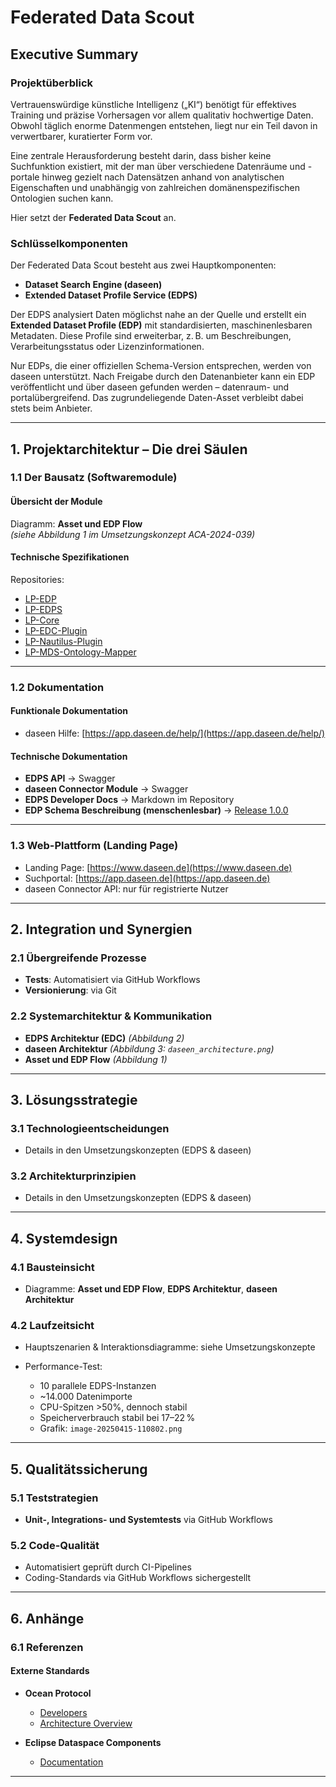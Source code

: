 # Federated Data Scout

## Executive Summary

### Projektüberblick

Vertrauenswürdige künstliche Intelligenz („KI“) benötigt für effektives Training und präzise Vorhersagen vor allem qualitativ hochwertige Daten. Obwohl täglich enorme Datenmengen entstehen, liegt nur ein Teil davon in verwertbarer, kuratierter Form vor. 

Eine zentrale Herausforderung besteht darin, dass bisher keine Suchfunktion existiert, mit der man über verschiedene Datenräume und -portale hinweg gezielt nach Datensätzen anhand von analytischen Eigenschaften und unabhängig von zahlreichen domänenspezifischen Ontologien suchen kann.

Hier setzt der **Federated Data Scout** an.

### Schlüsselkomponenten

Der Federated Data Scout besteht aus zwei Hauptkomponenten:

- **Dataset Search Engine (daseen)**  
- **Extended Dataset Profile Service (EDPS)**

Der EDPS analysiert Daten möglichst nahe an der Quelle und erstellt ein **Extended Dataset Profile (EDP)** mit standardisierten, maschinenlesbaren Metadaten. Diese Profile sind erweiterbar, z. B. um Beschreibungen, Verarbeitungsstatus oder Lizenzinformationen.

Nur EDPs, die einer offiziellen Schema-Version entsprechen, werden von daseen unterstützt. Nach Freigabe durch den Datenanbieter kann ein EDP veröffentlicht und über daseen gefunden werden – datenraum- und portalübergreifend. Das zugrundeliegende Daten-Asset verbleibt dabei stets beim Anbieter.

---

## 1. Projektarchitektur – Die drei Säulen

### 1.1 Der Bausatz (Softwaremodule)

#### Übersicht der Module

Diagramm: **Asset und EDP Flow**  
*(siehe Abbildung 1 im Umsetzungskonzept ACA-2024-039)*

#### Technische Spezifikationen

Repositories:

- [LP-EDP](https://github.com/Mission-KI/LP-EDP)
- [LP-EDPS](https://github.com/Mission-KI/LP-EDPS)
- [LP-Core](https://github.com/Mission-KI/LP-Core)
- [LP-EDC-Plugin](https://github.com/Mission-KI/LP-EDC-Plugin)
- [LP-Nautilus-Plugin](https://github.com/Mission-KI/LP-Nautilus-Plugin)
- [LP-MDS-Ontology-Mapper](https://github.com/Mission-KI/LP-MDS-Ontology-Mapper)

---

### 1.2 Dokumentation

#### Funktionale Dokumentation

- daseen Hilfe: [https://app.daseen.de/help/](https://app.daseen.de/help/)

#### Technische Dokumentation

- **EDPS API** → Swagger
- **daseen Connector Module** → Swagger
- **EDPS Developer Docs** → Markdown im Repository
- **EDP Schema Beschreibung (menschenlesbar)** → [Release 1.0.0](https://github.com/Mission-KI/LP-EDP/releases/tag/1.0.0)

---

### 1.3 Web-Plattform (Landing Page)

- Landing Page: [https://www.daseen.de](https://www.daseen.de)
- Suchportal: [https://app.daseen.de](https://app.daseen.de)
- daseen Connector API: nur für registrierte Nutzer

---

## 2. Integration und Synergien

### 2.1 Übergreifende Prozesse

- **Tests**: Automatisiert via GitHub Workflows
- **Versionierung**: via Git

### 2.2 Systemarchitektur & Kommunikation

- **EDPS Architektur (EDC)** *(Abbildung 2)*
- **daseen Architektur** *(Abbildung 3: `daseen_architecture.png`)*
- **Asset und EDP Flow** *(Abbildung 1)*

---

## 3. Lösungsstrategie

### 3.1 Technologieentscheidungen

- Details in den Umsetzungskonzepten (EDPS & daseen)

### 3.2 Architekturprinzipien

- Details in den Umsetzungskonzepten (EDPS & daseen)

---

## 4. Systemdesign

### 4.1 Bausteinsicht

- Diagramme: **Asset und EDP Flow**, **EDPS Architektur**, **daseen Architektur**

### 4.2 Laufzeitsicht

- Hauptszenarien & Interaktionsdiagramme: siehe Umsetzungskonzepte
- Performance-Test:

    - 10 parallele EDPS-Instanzen
    - ~14.000 Datenimporte
    - CPU-Spitzen >50%, dennoch stabil
    - Speicherverbrauch stabil bei 17–22 %
    - Grafik: `image-20250415-110802.png`

---

## 5. Qualitätssicherung

### 5.1 Teststrategien

- **Unit-, Integrations- und Systemtests** via GitHub Workflows

### 5.2 Code-Qualität

- Automatisiert geprüft durch CI-Pipelines
- Coding-Standards via GitHub Workflows sichergestellt

---

## 6. Anhänge

### 6.1 Referenzen

#### Externe Standards

- **Ocean Protocol**
  - [Developers](https://docs.oceanprotocol.com/)
  - [Architecture Overview](https://docs.oceanprotocol.com/concepts/architecture/)

- **Eclipse Dataspace Components**
  - [Documentation](https://eclipse-tractusx.github.io/)

---
